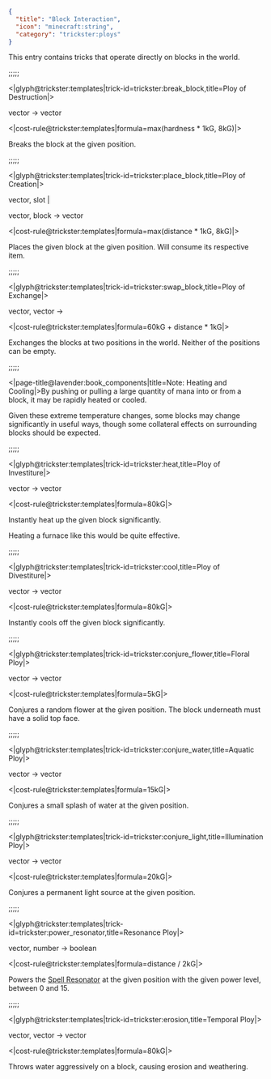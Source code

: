 ```json
{
  "title": "Block Interaction",
  "icon": "minecraft:string",
  "category": "trickster:ploys"
}
```

This entry contains tricks that operate directly on blocks in the world.

;;;;;

<|glyph@trickster:templates|trick-id=trickster:break_block,title=Ploy of Destruction|>

vector -> vector

<|cost-rule@trickster:templates|formula=max(hardness * 1kG\, 8kG)|>

Breaks the block at the given position. 

;;;;;

<|glyph@trickster:templates|trick-id=trickster:place_block,title=Ploy of Creation|>

vector, slot |

vector, block -> vector

<|cost-rule@trickster:templates|formula=max(distance * 1kG\, 8kG)|>

Places the given block at the given position. Will consume its respective item. 

;;;;;

<|glyph@trickster:templates|trick-id=trickster:swap_block,title=Ploy of Exchange|>

vector, vector ->

<|cost-rule@trickster:templates|formula=60kG + distance * 1kG|>

Exchanges the blocks at two positions in the world. Neither of the positions can be empty.

;;;;;

<|page-title@lavender:book_components|title=Note: Heating and Cooling|>By pushing or pulling a large quantity of mana into or from a block, it may be rapidly heated or cooled.


Given these extreme temperature changes, some blocks may change significantly in useful ways, 
though some collateral effects on surrounding blocks should be expected.

;;;;;

<|glyph@trickster:templates|trick-id=trickster:heat,title=Ploy of Investiture|>

vector -> vector

<|cost-rule@trickster:templates|formula=80kG|>

Instantly heat up the given block significantly.


Heating a furnace like this would be quite effective.

;;;;;

<|glyph@trickster:templates|trick-id=trickster:cool,title=Ploy of Divestiture|>

vector -> vector

<|cost-rule@trickster:templates|formula=80kG|>

Instantly cools off the given block significantly.

;;;;;

<|glyph@trickster:templates|trick-id=trickster:conjure_flower,title=Floral Ploy|>

vector -> vector

<|cost-rule@trickster:templates|formula=5kG|>

Conjures a random flower at the given position.
The block underneath must have a solid top face.

;;;;;

<|glyph@trickster:templates|trick-id=trickster:conjure_water,title=Aquatic Ploy|>

vector -> vector

<|cost-rule@trickster:templates|formula=15kG|>

Conjures a small splash of water at the given position.

;;;;;

<|glyph@trickster:templates|trick-id=trickster:conjure_light,title=Illumination Ploy|>

vector -> vector

<|cost-rule@trickster:templates|formula=20kG|>

Conjures a permanent light source at the given position.

;;;;;

<|glyph@trickster:templates|trick-id=trickster:power_resonator,title=Resonance Ploy|>

vector, number -> boolean

<|cost-rule@trickster:templates|formula=distance / 2kG|>

Powers the [Spell Resonator](^trickster:items/spell_resonator) at the given position with the given power level, between 0 and 15.

;;;;;

<|glyph@trickster:templates|trick-id=trickster:erosion,title=Temporal Ploy|>

vector, vector -> vector

<|cost-rule@trickster:templates|formula=80kG|>

Throws water aggressively on a block, causing erosion and weathering.
